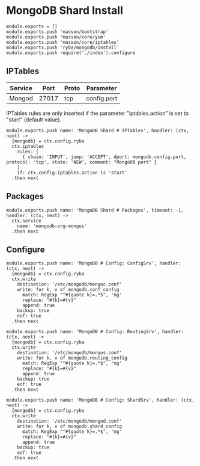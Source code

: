 
# MongoDB Shard Install

    module.exports = []
    module.exports.push 'masson/bootstrap'
    module.exports.push 'masson/core/yum'
    module.exports.push 'masson/core/iptables'
    module.exports.push 'ryba/mongodb/install'
    module.exports.push require('./index').configure

## IPTables

| Service       | Port  | Proto | Parameter       |
|---------------|-------|-------|-----------------|
| Mongod        | 27017 |  tcp  |  config.port    |

IPTables rules are only inserted if the parameter "iptables.action" is set to
"start" (default value).

    module.exports.push name: 'MongoDB Shard # IPTables', handler: (ctx, next) ->
      {mongodb} = ctx.config.ryba
      ctx.iptables
        rules: [
          { chain: 'INPUT', jump: 'ACCEPT', dport: mongodb.config.port, protocol: 'tcp', state: 'NEW', comment: "MongoDB port" }
        ]
        if: ctx.config.iptables.action is 'start'
      .then next

## Packages

    module.exports.push name: 'MongoDB Shard # Packages', timeout: -1, handler: (ctx, next) ->
      ctx.service
        name: 'mongodb-org-mongos'
      .then next


## Configure

    module.exports.push name: 'MongoDB # Config: ConfigSrv', handler: (ctx, next) ->
      {mongodb} = ctx.config.ryba
      ctx.write
        destination: '/etc/mongodb/mongoc.conf'
        write: for k, v of mongodb.conf_config
          match: RegExp "^#{quote k}=.*$", 'mg'
          replace: "#{k}=#{v}"
          append: true
        backup: true
        eof: true
      .then next

    module.exports.push name: 'MongoDB # Config: RoutingSrv', handler: (ctx, next) ->
      {mongodb} = ctx.config.ryba
      ctx.write
        destination: '/etc/mongodb/mongos.conf'
        write: for k, v of mongodb.routing_config
          match: RegExp "^#{quote k}=.*$", 'mg'
          replace: "#{k}=#{v}"
          append: true
        backup: true
        eof: true
      .then next

    module.exports.push name: 'MongoDB # Config: ShardSrv', handler: (ctx, next) ->
      {mongodb} = ctx.config.ryba
      ctx.write
        destination: '/etc/mongodb/mongod.conf'
        write: for k, v of mongodb.shard_config
          match: RegExp "^#{quote k}=.*$", 'mg'
          replace: "#{k}=#{v}"
          append: true
        backup: true
        eof: true
      .then next
